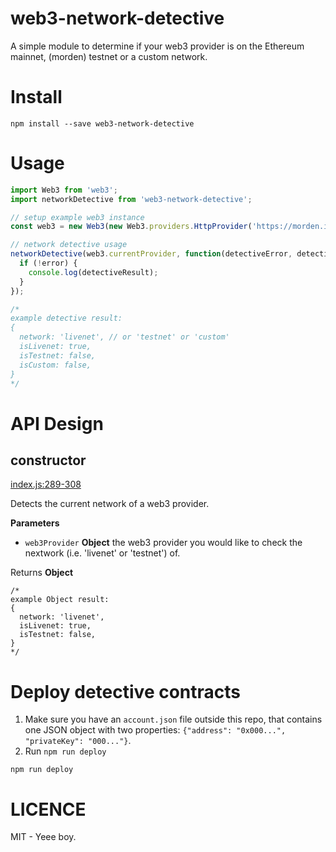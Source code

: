 # web3-network-detective
A simple module to determine if your web3 provider is on the Ethereum mainnet, (morden) testnet or a custom network.

# Install
```
npm install --save web3-network-detective
```

# Usage
```js
import Web3 from 'web3';
import networkDetective from 'web3-network-detective';

// setup example web3 instance
const web3 = new Web3(new Web3.providers.HttpProvider('https://morden.infura.io/'));

// network detective usage
networkDetective(web3.currentProvider, function(detectiveError, detectiveResult){
  if (!error) {
    console.log(detectiveResult);
  }
});

/*
example detective result:
{
  network: 'livenet', // or 'testnet' or 'custom'
  isLivenet: true,
  isTestnet: false,
  isCustom: false,
}
*/

```

# API Design

## constructor

[index.js:289-308](https://github.com/ethereum/ethereumjs-block/blob/16fb366efed89b87591c971e86a3bbdc842a13b1/index.js#L289-L308 "Source code on GitHub")

Detects the current network of a web3 provider.

**Parameters**

-   `web3Provider` **Object** the web3 provider you would like to check the nextwork (i.e. 'livenet' or 'testnet') of.

Returns **Object**

```
/*
example Object result:
{
  network: 'livenet',
  isLivenet: true,
  isTestnet: false,
}
*/
```


# Deploy detective contracts
 1) Make sure you have an `account.json` file outside this repo, that contains one JSON object with two properties: `{"address": "0x000...", "privateKey": "000..."}`.
 2) Run `npm run deploy`

```
npm run deploy
```

# LICENCE
MIT - Yeee boy.
